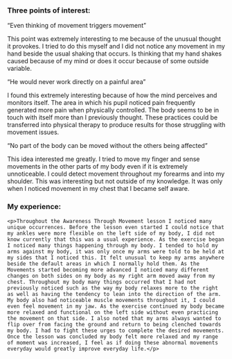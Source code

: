 <h3>Three points of interest:</h3>

“Even thinking of movement triggers movement” 
<p>This point was extremely interesting to me because of the unusual thought it provokes. I tried to do this myself and I did not notice any movement in my hand beside the usual shaking that occurs. Is thinking that my hand shakes caused because of my mind or does it occur because of some outside variable.</p> 

“He would never work directly on a painful area” 
<p>I found this extremely interesting because of how the mind perceives and monitors itself. The area in which his pupil noticed pain frequently generated more pain when physically controlled. The body seems to be in touch with itself more than I previously thought. These practices could be transferred into physical therapy to produce results for those struggling with movement issues.</p>

“No part of the body can be moved without the others being affected”
<p>This idea interested me greatly. I tried to move my finger and sense movements in the other parts of my body even if it is extremely unnoticeable. I could detect movement throughout my forearms and into my shoulder. This was interesting but not outside of my knowledge. It was only when I noticed movement in my chest that I became self aware.</p>

<h3>My experience:</h3>

	<p>Throughout the Awareness Through Movement lesson I noticed many unique occurrences. Before the lesson even started I could notice that my ankles were more flexible on the left side of my body, I did not know currently that this was a usual experience. As the exercise began I noticed many things happening through my body. I tended to hold my arms against my body, it was only once my arms were told to be held at my sides that I noticed this. It felt unusual to keep my arms anywhere beside the default areas in which I normally hold them. As the Movements started becoming more advanced I noticed many different changes on both sides on my body as my right arm moved away from my chest. Throughout my body many things occurred that I had not previously noticed such as the way my body relaxes more to the right as well as having the tendency to lean into the direction of the arm. My body also had noticeable muscle movements throughout it, I could even feel movement in my jaw. As the exercise continued my body became more relaxed and functional on the left side without even practicing the movement on that side. I also noted that my arms always wanted to flip over from facing the ground and return to being clenched towards my body. I had to fight these urges to complete the desired movements. Once the lesson was concluded my body felt more relaxed and my range of moment was increased, I feel as if doing these abnormal movements everyday would greatly improve everyday life.</p>
